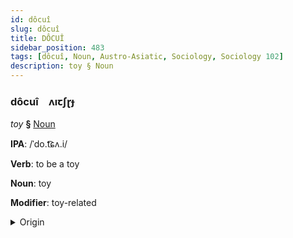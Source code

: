```yaml
---
id: dôcuî
slug: dôcuî
title: DÔCUÎ
sidebar_position: 483
tags: [dôcuî, Noun, Austro-Asiatic, Sociology, Sociology 102]
description: toy § Noun
---
```


### dôcuî&emsp;<span kind="abugida">ʌıꞇʃɽɟ</span>

*toy* **§** [Noun](../../tags/Noun)

**IPA**: /ˈdo.t͡ɕʌ.i/

**Verb**: to be a toy

**Noun**: toy

**Modifier**: toy-related

<details>
    <summary>Origin</summary>
    Vietnamese đồ chơi [ʔɗo˨˩ t͡ɕəːj˧˧]<br/>
    <em>Austro-Asiatic Language Family</em>
</details>